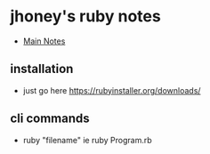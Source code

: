 # jhoney's ruby notes #
* [Main Notes](../README.md#quick-links)

## installation ##
- just go here https://rubyinstaller.org/downloads/

## cli commands ##
* ruby "filename" ie ruby Program.rb
